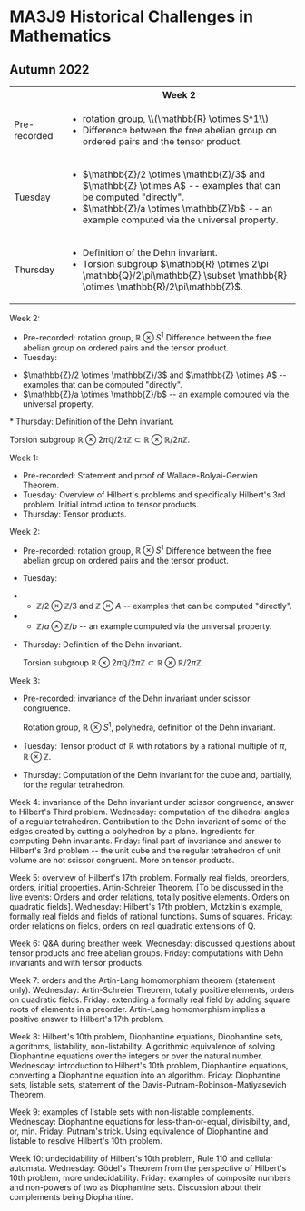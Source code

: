 <head>
<script type="text/javascript" id="MathJax-script" async
  src="https://cdn.jsdelivr.net/npm/mathjax@3/es5/tex-mml-chtml.js">
</script>
<script>
  MathJax = {
    tex: {
      inlineMath: [['$', '$']]
    }
  };
</script>
</head>

# MA3J9 Historical Challenges in Mathematics
##  Autumn 2022

<table>
  <tbody>
    <tr>
      <th></th>
      <th align="center">Week 2</th>
    </tr>
    <tr>
      <td>Pre-recorded</td>
      <td>
        <ul>
          <li>rotation group, \\(\mathbb{R} \otimes S^1\\)</li>
          <li>Difference between the free abelian group on ordered pairs and the tensor product.</li>
        </ul>
      </td>
    </tr>
    <tr>
      <td>Tuesday</td>
      <td>
        <ul>
          <li>$\mathbb{Z}/2 \otimes \mathbb{Z}/3$ and $\mathbb{Z} \otimes A$
                -- examples that can be computed "directly".</li>
          <li>$\mathbb{Z}/a \otimes \mathbb{Z}/b$
                -- an example computed via the universal property.</li>
        </ul>
      </td>
    </tr>
    <tr>
      <td>Thursday</td>
      <td>
        <ul>
          <li>Definition of the Dehn invariant.</li>
          <li>Torsion subgroup $\mathbb{R} \otimes 2\pi \mathbb{Q}/2\pi\mathbb{Z} \subset
            \mathbb{R} \otimes \mathbb{R}/2\pi\mathbb{Z}$.</li>
        </ul>
      </td>
    </tr>
  </tbody>
</table>


Week 2:
* Pre-recorded:
rotation group, $\mathbb{R} \otimes S^1$
 Difference between the free abelian group on ordered pairs and the tensor product.
* Tuesday:
<ul><li>$\mathbb{Z}/2 \otimes \mathbb{Z}/3$ and $\mathbb{Z} \otimes A$ -- examples that can be computed "directly".</li>
    <li>$\mathbb{Z}/a \otimes \mathbb{Z}/b$ -- an example computed via the universal property.</li></ul>
* Thursday: Definition of the Dehn invariant.

  Torsion subgroup $\mathbb{R} \otimes 2\pi \mathbb{Q}/2\pi\mathbb{Z} \subset \mathbb{R} \otimes \mathbb{R}/2\pi\mathbb{Z}$.




Week 1:
* Pre-recorded: Statement and proof of Wallace-Bolyai-Gerwien Theorem.
* Tuesday: Overview of Hilbert's problems and specifically Hilbert's 3rd problem.  Initial introduction to tensor products.
* Thursday: Tensor products.

Week 2:
* Pre-recorded:
rotation group, $\mathbb{R} \otimes S^1$
 Difference between the free abelian group on ordered pairs and the tensor product.
* Tuesday:
* * $\mathbb{Z}/2 \otimes \mathbb{Z}/3$ and $\mathbb{Z} \otimes A$ -- examples that can be computed "directly".

* * $\mathbb{Z}/a \otimes \mathbb{Z}/b$ -- an example computed via the universal property.
* Thursday: Definition of the Dehn invariant.

  Torsion subgroup $\mathbb{R} \otimes 2\pi \mathbb{Q}/2\pi\mathbb{Z} \subset \mathbb{R} \otimes \mathbb{R}/2\pi\mathbb{Z}$.

Week 3:
* Pre-recorded:
invariance of the Dehn invariant under scissor congruence.

  Rotation group, $\mathbb{R} \otimes S^1$, polyhedra, definition of the Dehn invariant.
* Tuesday: Tensor product of $\mathbb{R}$ with rotations by a rational multiple of $\pi$, $\mathbb{R} \otimes \mathbb{Z}$.
* Thursday: Computation of the Dehn invariant for the cube and, partially, for the regular tetrahedron.

Week 4:
invariance of the Dehn invariant under scissor congruence, answer to Hilbert's Third problem.
Wednesday: computation of the dihedral angles of a regular tetrahedron.  Contribution to the Dehn invariant of some of the edges created by cutting a polyhedron by a plane. Ingredients for computing Dehn invariants.
Friday: final part of invariance and answer to Hilbert's 3rd problem -- the unit cube and the regular tetrahedron of unit volume are not scissor congruent.  More on tensor products.

Week 5:
overview of Hilbert's 17th problem. Formally real fields, preorders, orders, initial properties. Artin-Schreier Theorem. [To be discussed in the live events: Orders and order relations, totally positive elements. Orders on quadratic fields].
Wednesday: Hilbert's 17th problem, Motzkin's example, formally real fields and fields of rational functions.  Sums of squares.
Friday: order relations on fields, orders on real quadratic extensions of Q.

Week 6:
Q&A during breather week.
Wednesday: discussed questions about tensor products and free abelian groups.
Friday: computations with Dehn invariants and with tensor products.

Week 7:
orders and the Artin-Lang homomorphism theorem (statement only).
Wednesday: Artin-Schreier Theorem, totally positive elements, orders on quadratic fields.
Friday: extending a formally real field by adding square roots of elements in a preorder.  Artin-Lang homomorphism implies a positive answer to Hilbert's 17th problem.

Week 8:
Hilbert's 10th problem, Diophantine equations, Diophantine sets, algorithms, listability, non-listability.  Algorithmic equivalence of solving Diophantine equations over the integers or over the natural number.
Wednesday: introduction to Hilbert's 10th problem, Diophantine equations, converting a Diophantine equation into an algorithm.
Friday: Diophantine sets, listable sets, statement of the Davis-Putnam-Robinson-Matiyasevich Theorem.

Week 9:
examples of listable sets with non-listable complements.
Wednesday: Diophantine equations for less-than-or-equal, divisibility, and, or, min.
Friday: Putnam's trick.  Using equivalence of Diophantine and listable to resolve Hilbert's 10th problem.

Week 10:
undecidability of Hilbert's 10th problem, Rule 110 and cellular automata.
Wednesday: Gödel's Theorem from the perspective of Hilbert's 10th problem, more undecidability.
Friday: examples of composite numbers and non-powers of two as Diophantine sets.  Discussion about their complements being Diophantine.

